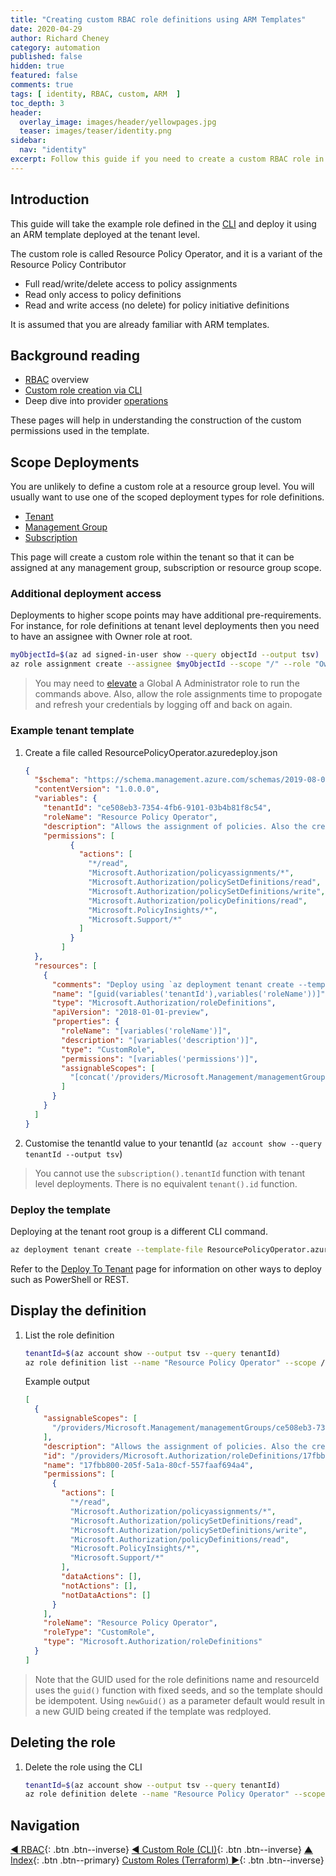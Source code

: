 ```yaml
---
title: "Creating custom RBAC role definitions using ARM Templates"
date: 2020-04-29
author: Richard Cheney
category: automation
published: false
hidden: true
featured: false
comments: true
tags: [ identity, RBAC, custom, ARM  ]
toc_depth: 3
header:
  overlay_image: images/header/yellowpages.jpg
  teaser: images/teaser/identity.png
sidebar:
  nav: "identity"
excerpt: Follow this guide if you need to create a custom RBAC role in Azure at the tenant level using an ARM Templates.
---
```


## Introduction

This guide will take the example role defined in the [CLI](../customRoleCLI) and deploy it using an ARM template deployed at the tenant level.

The custom role is called Resource Policy Operator, and it is a variant of the Resource Policy Contributor

* Full read/write/delete access to policy assignments
* Read only access to policy definitions
* Read and write access (no delete) for policy initiative definitions

It is assumed that you are already familiar with ARM templates.

## Background reading

* [RBAC](../rbac) overview
* [Custom role creation via CLI](../customRoleCLI)
* Deep dive into provider [operations](..operations)

These pages will help in understanding the construction of the custom permissions used in the template.

## Scope Deployments

You are unlikely to define a custom role at a resource group level. You will usually want to use one of the scoped deployment types for role definitions.

* [Tenant](https://docs.microsoft.com/azure/azure-resource-manager/templates/deploy-to-tenant)
* [Management Group](https://docs.microsoft.com/azure/azure-resource-manager/templates/deploy-to-management-group)
* [Subscription](https://docs.microsoft.com/azure/azure-resource-manager/templates/deploy-to-subscription)

This page will create a custom role within the tenant so that it can be assigned at any management group, subscription or resource group scope.

### Additional deployment access

Deployments to higher scope points may have additional pre-requirements. For instance, for role definitions at tenant level deployments then you need to have an assignee with Owner role at root.

```bash
myObjectId=$(az ad signed-in-user show --query objectId --output tsv)
az role assignment create --assignee $myObjectId --scope "/" --role "Owner"
```

> You may need to [elevate](https://docs.microsoft.com/azure/role-based-access-control/elevate-access-global-admin) a Global A Administrator role to run the commands above. Also, allow the  role assignments time to propogate and refresh your credentials by logging off and back on again.

### Example tenant template

1. Create a file called ResourcePolicyOperator.azuredeploy.json

    ```json
    {
      "$schema": "https://schema.management.azure.com/schemas/2019-08-01/tenantDeploymentTemplate.json#",
      "contentVersion": "1.0.0.0",
      "variables": {
        "tenantId": "ce508eb3-7354-4fb6-9101-03b4b81f8c54",
        "roleName": "Resource Policy Operator",
        "description": "Allows the assignment of policies. Also the creation of policy initiatives.",
        "permissions": [
              {
                "actions": [
                  "*/read",
                  "Microsoft.Authorization/policyassignments/*",
                  "Microsoft.Authorization/policySetDefinitions/read",
                  "Microsoft.Authorization/policySetDefinitions/write",
                  "Microsoft.Authorization/policyDefinitions/read",
                  "Microsoft.PolicyInsights/*",
                  "Microsoft.Support/*"
                ]
              }
            ]
      },
      "resources": [
        {
          "comments": "Deploy using `az deployment tenant create --template-file <template.json>`",
          "name": "[guid(variables('tenantId'),variables('roleName'))]",
          "type": "Microsoft.Authorization/roleDefinitions",
          "apiVersion": "2018-01-01-preview",
          "properties": {
            "roleName": "[variables('roleName')]",
            "description": "[variables('description')]",
            "type": "CustomRole",
            "permissions": "[variables('permissions')]",
            "assignableScopes": [
              "[concat('/providers/Microsoft.Management/managementGroups/', variables('tenantId'))]"
            ]
          }
        }
      ]
    }
    ```

1. Customise the tenantId value to your tenantId (`az account show --query tenantId --output tsv`)

> You cannot use the `subscription().tenantId` function with tenant level deployments. There is no equivalent `tenant().id` function.

### Deploy the template

Deploying at the tenant root group is a different CLI command.

```bash
az deployment tenant create --template-file ResourcePolicyOperator.azuredeploy.json --location westeurope
```

Refer to the [Deploy To Tenant](https://docs.microsoft.com/azure/azure-resource-manager/templates/deploy-to-tenant) page for information on other ways to deploy such as PowerShell or REST.

## Display the definition

1. List the role definition

    ```bash
    tenantId=$(az account show --output tsv --query tenantId)
    az role definition list --name "Resource Policy Operator" --scope /providers/Microsoft.Management/managementGroups/$tenantId
    ```

    Example output

    ```json
    [
      {
        "assignableScopes": [
          "/providers/Microsoft.Management/managementGroups/ce508eb3-7354-4fb6-9101-03b4b81f8c54"
        ],
        "description": "Allows the assignment of policies. Also the creation of policy initiatives.",
        "id": "/providers/Microsoft.Authorization/roleDefinitions/17fbb800-205f-5a1a-80cf-557faaf694a4",
        "name": "17fbb800-205f-5a1a-80cf-557faaf694a4",
        "permissions": [
          {
            "actions": [
              "*/read",
              "Microsoft.Authorization/policyassignments/*",
              "Microsoft.Authorization/policySetDefinitions/read",
              "Microsoft.Authorization/policySetDefinitions/write",
              "Microsoft.Authorization/policyDefinitions/read",
              "Microsoft.PolicyInsights/*",
              "Microsoft.Support/*"
            ],
            "dataActions": [],
            "notActions": [],
            "notDataActions": []
          }
        ],
        "roleName": "Resource Policy Operator",
        "roleType": "CustomRole",
        "type": "Microsoft.Authorization/roleDefinitions"
      }
    ]
    ```

> Note that the GUID used for the role definitions name and resourceId uses the `guid()` function with fixed seeds, and so the template should be idempotent. Using `newGuid()` as a parameter default would result in a new GUID being created if the template was redployed.

## Deleting the role

1. Delete the role using the CLI

    ```bash
    tenantId=$(az account show --output tsv --query tenantId)
    az role definition delete --name "Resource Policy Operator" --scope /providers/Microsoft.Management/managementGroups/$tenantId
    ```

## Navigation

[◄ RBAC](../rbac){: .btn .btn--inverse} [◄ Custom Role (CLI)](../customRoleCLI){: .btn .btn--inverse} [▲ Index](../#labs){: .btn .btn--primary} [Custom Roles (Terraform) ►](../customRoleTerraform){: .btn .btn--inverse}
